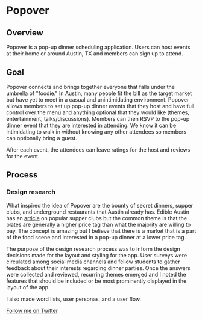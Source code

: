 # Popover

## Overview

Popover is a pop-up dinner scheduling application. Users can host events at their home or around Austin, TX and members can sign up to attend.

## Goal

Popover connects and brings together everyone that falls under the umbrella of "foodie." In Austin, many people fit the bill as the target market but have yet to meet in a casual and unintimidating environment. Popover allows members to set up pop-up dinner events that they host and have full control over the menu and anything optional that they would like (themes, entertainment, talks/discussions). Members can then RSVP to the pop-up dinner event that they are interested in attending. We know it can be intimidating to walk in without knowing any other attendees so members can optionally bring a guest.

After each event, the attendees can leave ratings for the host and reviews for the event.

## Process

### Design research 

What inspired the idea of Popover are the bounty of secret dinners, supper clubs, and underground restaurants that Austin already has. Edible Austin has an [article][EdibleArticle] on popular supper clubs but the common theme is that the plates are generally a higher price tag than what the majority are willing to pay. The concept is amazing but I believe that there is a market that is a part of the food scene and interested in a pop-up dinner at a lower price tag.

The purpose of the design research process was to inform the design decisions made for the layout and styling for the app. User surveys were circulated among social media channels and fellow students to gather feedback about their interests regarding dinner parties. Once the answers were collected and reviewed, recurring themes emerged and I noted the features that should be included or be most prominently displayed in the layout of the app.

I also made word lists, user personas, and a user flow.


[Follow me on Twitter][Twitter]

[Twitter]: <https://twitter.com/eschh>
[EdibleArticle]: <http://www.edibleaustin.com/index.php/food-2/embracing-local/1418-supper-clubs>
